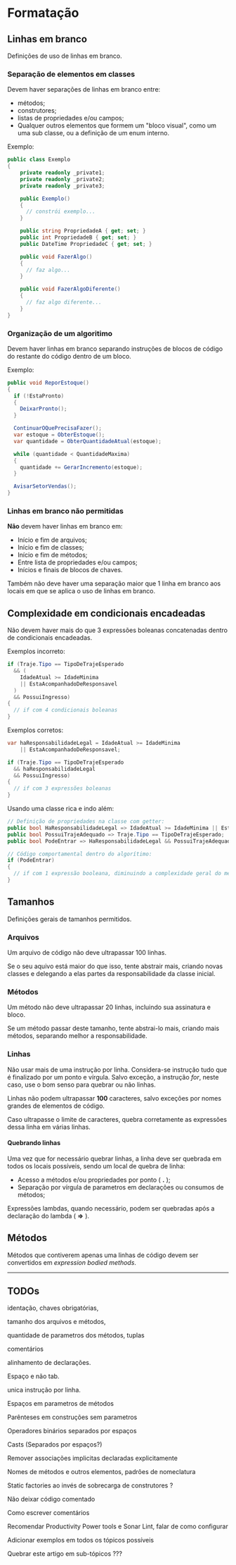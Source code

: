 # Formatação

## Linhas em branco

Definições de uso de linhas em branco.

### Separação de elementos em classes

Devem haver separações de linhas em branco entre:

- métodos;
- construtores;
- listas de propriedades e/ou campos;
- Qualquer outros elementos que formem um "bloco visual", como um uma sub classe, ou a definição de um enum interno.

Exemplo:
```c#
public class Exemplo
{
    private readonly _private1;
    private readonly _private2;
    private readonly _private3;

    public Exemplo()
    {
      // constrói exemplo...
    }

    public string PropriedadeA { get; set; }
    public int PropriedadeB { get; set; }
    public DateTime PropriedadeC { get; set; }

    public void FazerAlgo()
    {
      // faz algo...
    }

    public void FazerAlgoDiferente()
    {
      // faz algo diferente...
    }
}
```

### Organização de um algoritimo

Devem haver linhas em branco separando instruções de blocos de código do restante do código dentro de um bloco.

Exemplo:

```c#
public void ReporEstoque()
{
  if (!EstaPronto)
  {
    DeixarPronto();
  }

  ContinuarOQuePrecisaFazer();
  var estoque = ObterEstoque();
  var quantidade = ObterQuantidadeAtual(estoque);

  while (quantidade < QuantidadeMaxima)
  {
    quantidade += GerarIncremento(estoque);
  }

  AvisarSetorVendas();
}
```

### Linhas em branco não permitidas

**Não** devem haver linhas em branco em:

- Início e fim de arquivos;
- Início e fim de classes;
- Início e fim de métodos;
- Entre lista de propriedades e/ou campos;
- Inícios e finais de blocos de chaves.

Também não deve haver uma separação maior que 1 linha em branco aos locais em que se aplica o uso de linhas em branco.

## Complexidade em condicionais encadeadas

Não devem haver mais do que 3 expressões boleanas concatenadas dentro de condicionais encadeadas.

Exemplos incorreto:

```C#
if (Traje.Tipo == TipoDeTrajeEsperado
  && (
    IdadeAtual >= IdadeMinima
    || EstaAcompanhadoDeResponsavel
  )
  && PossuiIngresso)
{
  // if com 4 condicionais boleanas
}
```

Exemplos corretos:

```C#
var haResponsabilidadeLegal = IdadeAtual >= IdadeMinima
    || EstaAcompanhadoDeResponsavel;

if (Traje.Tipo == TipoDeTrajeEsperado
  && haResponsabilidadeLegal
  && PossuiIngresso)
{
  // if com 3 expressões boleanas
}
```

Usando uma classe rica e indo além:

```C#
// Definição de propriedades na classe com getter:
public bool HaResponsabilidadeLegal => IdadeAtual >= IdadeMinima || EstaAcompanhadoDeResponsavel; // Apenas 2 operadores aqui
public bool PossuiTrajeAdequado => Traje.Tipo == TipoDeTrajeEsperado;
public bool PodeEntrar => HaResponsabilidadeLegal && PossuiTrajeAdequado && PossuiIngresso; // Apenas 3 operadores aqui

// Código comportamental dentro do algorítimo:
if (PodeEntrar)
{
  // if com 1 expressão booleana, diminuindo a complexidade geral do método em que se encontra.
}
```

## Tamanhos

Definições gerais de tamanhos permitidos.

### Arquivos

Um arquivo de código não deve ultrapassar 100 linhas.

Se o seu aquivo está maior do que isso, tente abstrair mais, criando novas classes e delegando a elas partes da responsabilidade da classe inicial.

### Métodos

Um método não deve ultrapassar 20 linhas, incluindo sua assinatura e bloco.

Se um método passar deste tamanho, tente abstrai-lo mais, criando mais métodos, separando melhor a responsabilidade.

### Linhas

Não usar mais de uma instrução por linha. Considera-se instrução tudo que é finalizado por um ponto e vírgula. Salvo exceção, a instrução _for_, neste caso, use o bom senso para quebrar ou não linhas.

Linhas não podem ultrapassar **100** caracteres, salvo exceções por nomes grandes de elementos de código.

Caso ultrapasse o limite de caracteres, quebra corretamente as expressões dessa linha em várias linhas.

#### Quebrando linhas

Uma vez que for necessário quebrar linhas, a linha deve ser quebrada em todos os locais possíveis, sendo um local de quebra de linha:

- Acesso a métodos e/ou propriedades por ponto ( **.** );
- Separação por vírgula de parametros em declarações ou consumos de métodos;

Expressões lambdas, quando necessário, podem ser quebradas após a declaração do lambda ( **=>** ).

## Métodos

Métodos que contiverem apenas uma linhas de código devem ser convertidos em _expression bodied methods_.

---

## TODOs

identação, chaves obrigatórias,

tamanho dos arquivos e métodos,

quantidade de parametros dos métodos, tuplas

comentários

alinhamento de declarações.

Espaço e não tab.

unica instrução por linha.

Espaços em parametros de métodos

Parênteses em construções sem parametros

Operadores binários separados por espaços

Casts (Separados por espaços?)

Remover associações implicitas declaradas explicitamente

Nomes de métodos e outros elementos, padrões de nomeclatura

Static factories ao invés de sobrecarga de construtores ?

Não deixar código comentado

Como escrever comentários

Recomendar Productivity Power tools e Sonar Lint, falar de como configurar

Adicionar exemplos em todos os tópicos possíveis

Quebrar este artigo em sub-tópicos ???